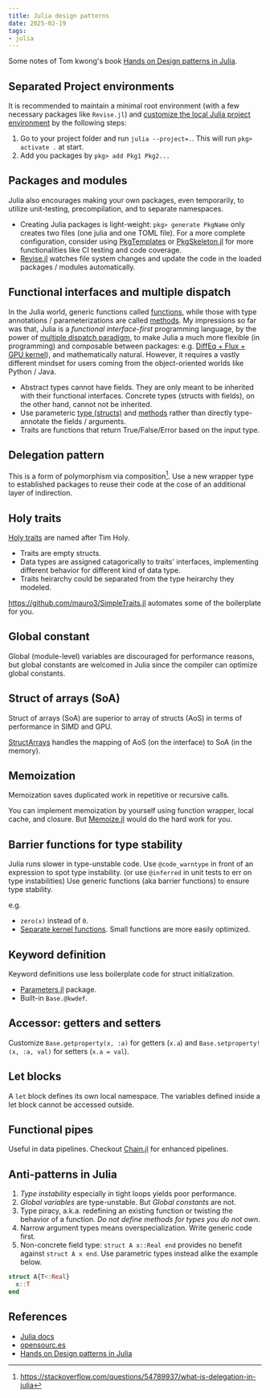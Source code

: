 ```yaml
---
title: Julia design patterns
date: 2025-02-19
tags:
- julia
---
```


Some notes of Tom kwong's book [Hands on Design patterns in Julia](https://www.packtpub.com/product/hands-on-design-patterns-and-best-practices-with-julia/9781838648817).

<!-- more -->

## Separated Project environments

It is recommended to maintain a minimal root environment (with a few necessary packages like `Revise.jl`) and [customize the local Julia project environment](https://opensourc.es/blog/all-about-pkg/#environments) by the following steps:

1. Go to your project folder and run `julia --project=.`. This will run `pkg> activate .` at start.
2. Add you packages by `pkg> add Pkg1 Pkg2...`

## Packages and modules

Julia also encourages making your own packages, even temporarily, to utilize unit-testing, precompilation, and to separate namespaces.

- Creating Julia packages is light-weight: `pkg> generate PkgName` only creates two files (one julia and one TOML file). For a more complete configuration, consider using [PkgTemplates](https://github.com/invenia/PkgTemplates.jl) or [PkgSkeleton.jl](https://github.com/tpapp/PkgSkeleton.jl) for more functionalities like CI testing and code coverage.
- [Revise.jl](https://github.com/timholy/Revise.jl) watches file system changes and update the code in the loaded packages / modules automatically.

## Functional interfaces and multiple dispatch

In the Julia world, generic functions called [functions](https://docs.julialang.org/en/v1/manual/functions/), while those with type annotations / parameterizations are called [methods](https://docs.julialang.org/en/v1/manual/methods/). My impressions so far was that, Julia is a _functional interface-first_ programming language, by the power of [multiple dispatch paradigm](https://opensourc.es/blog/basics-multiple-dispatch/), to make Julia a much more flexible (in programming) and composable between packages: e.g. [DiffEq + Flux + GPU kernel](https://github.com/SciML/DiffEqFlux.jl)), and mathematically natural. However, it requires a vastly different mindset for users coming from the object-oriented worlds like Python / Java.

- Abstract types cannot have fields. They are only meant to be inherited with their functional interfaces. Concrete types (structs with fields), on the other hand, cannot not be inherited.
- Use parameteric [type (structs)](https://docs.julialang.org/en/v1/manual/types/#Parametric-Types) and [methods](https://docs.julialang.org/en/v1/manual/methods/#Parametric-Methods) rather than directly type-annotate the fields / arguments.
- Traits are functions that return True/False/Error based on the input type.

## Delegation pattern

This is a form of polymorphism via composition[^1]. Use a new wrapper type to established packages to reuse their code at the cose of an additional layer of indirection.

[^1]: https://stackoverflow.com/questions/54789937/what-is-delegation-in-julia

## Holy traits

[Holy traits](https://invenia.github.io/blog/2019/11/06/julialang-features-part-2/) are named after Tim Holy.

- Traits are empty structs.
- Data types are assigned catagorically to traits' interfaces, implementing different behavior for different kind of data type.
- Traits heirarchy could be separated from the type heirarchy they modeled.

https://github.com/mauro3/SimpleTraits.jl automates some of the boilerplate for you.

## Global constant

Global (module-level) variables are discouraged for performance reasons, but global constants are welcomed in Julia since the compiler can optimize global constants.

## Struct of arrays (SoA)

Struct of arrays (SoA) are superior to array of structs (AoS) in terms of performance in SIMD and GPU.

[StructArrays](https://github.com/JuliaArrays/StructArrays.jl) handles the mapping of AoS (on the interface) to SoA (in the memory).

## Memoization

Memoization saves duplicated work in repetitive or recursive calls.

You can implement memoization by yourself using function wrapper, local cache, and closure. But [Memoize.jl](https://github.com/JuliaCollections/Memoize.jl) would do the hard work for you.

## Barrier functions for type stability

Julia runs slower in type-unstable code. Use `@code_warntype` in front of an expression to spot type instability. (or use `@inferred` in unit tests to err on type instabilities) Use generic functions (aka barrier functions) to ensure type stability.

e.g.
- `zero(x)` instead of `0`.
- [Separate kernel functions](https://docs.julialang.org/en/v1/manual/performance-tips/#kernel-functions). Small functions are more easily optimized.

## Keyword definition

Keyword definitions use less boilerplate code for struct initialization.

- [Parameters.jl](https://github.com/mauro3/Parameters.jl) package.
- Built-in `Base.@kwdef`.

## Accessor: getters and setters

Customize `Base.getproperty(x, :a)` for getters (`x.a`) and `Base.setproperty!(x, :a, val)` for setters (`x.a = val`).

## Let blocks

A `let` block defines its own local namespace. The variables defined inside a let block cannot be accessed outside.

## Functional pipes

Useful in data pipelines. Checkout [Chain.jl](https://github.com/jkrumbiegel/Chain.jl) for enhanced pipelines.

## Anti-patterns in Julia

1. *Type instability* especially in tight loops yields poor performance.
2. *Global variables* are type-unstable. But *Global constants* are not.
3. Type piracy, a.k.a. redefining an existing function or twisting the behavior of a function. *Do not define methods for types you do not own*.
4. Narrow argument types means overspecialization. Write generic code first.
5. Non-concrete field type: `struct A x::Real end` provides no benefit against `struct A x end`. Use parametric types instead alike the example below.

```julia
struct A{T<:Real}
  x::T
end
```

## References

- [Julia docs](https://docs.julialang.org/en/v1/)
- [opensourc.es](https://opensourc.es/)
- [Hands on Design patterns in Julia](https://www.packtpub.com/product/hands-on-design-patterns-and-best-practices-with-julia/9781838648817)
